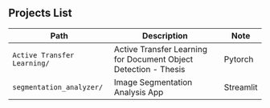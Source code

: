 ## Projects List

| Path | Description | Note |
|---|---|---|
| `Active Transfer Learning/` | Active Transfer Learning for Document Object Detection - Thesis | Pytorch |
| `segmentation_analyzer/` | Image Segmentation Analysis App | Streamlit |